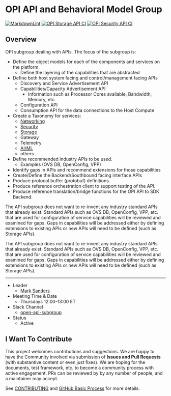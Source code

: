 # OPI API and Behavioral Model Group

[![MarkdownLint](https://github.com/opiproject/opi-api/actions/workflows/markdown.yml/badge.svg)](https://github.com/opiproject/opi-api/actions/workflows/markdown.yml)
[![OPI Storage API CI](https://github.com/opiproject/opi-api/actions/workflows/storage.yml/badge.svg)](https://github.com/opiproject/opi-api/actions/workflows/storage.yml)
[![OPI Security API CI](https://github.com/opiproject/opi-api/actions/workflows/security.yml/badge.svg)](https://github.com/opiproject/opi-api/actions/workflows/security.yml)

## Overview

OPI subgroup dealing with APIs.  The focus of the subgroup is:

- Define the object models for each of the components and services on the platform.
  - Define the layering of the capabilities that are abstracted
- Define both host system facing and control/management facing APIs
  - Discovery and Service Advertisement API
  - Capabilities/Capacity Advertisement API
    - Information such as Processor Cores available, Bandwidth, Memory, etc.
  - Configuration API
  - Consumption API for the data connections to the Host Compute
- Create a Taxonomy for services:
  - [Networking](network/README.md)
  - [Security](security/README.md)
  - [Storage](storage/README.md)
  - Gateway
  - Telemetry
  - [AI/ML](aiml/README.md)
  - others
- Define recommended industry APIs to be used.
  - Examples (OVS DB, OpenConfig, VPP)
- Identify gaps in APIs and recommend extensions for those capabilities
- Create/Define the Backend/Southbound facing interface APIs
- Produce protocol buffer (protobuf) definitions.
- Produce reference orchestration client to support testing of the API.
- Produce reference translation/bridge functions for the OPI API to SDK Backend.

The API subgroup does not want to re-invent any industry standard APIs that already exist.  Standard APIs such as OVS DB, OpenConfig, VPP, etc. that are used for configuration of service capabilities will be reviewed and examined for gaps.  Gaps in capabilities will be addressed either by defining extensions to existing APIs or new APIs will need to be defined (such as Storage APIs).

The API subgroup does not want to re-invent any industry standard APIs that already exist.  Standard APIs such as OVS DB, OpenConfig, VPP, etc. that are used for configuration of service capabilities will be reviewed and examined for gaps.  Gaps in capabilities will be addressed either by defining extensions to existing APIs or new APIs will need to be defined (such as Storage APIs).

---

- Leader
  - [Mark Sanders](https://github.com/sandersms)
- Meeting Time & Date
  - Thursdays 12:00-13:00 ET
- Slack Channel
  - [open-api-subgroup](https://opi-project.slack.com/archives/C0344KMEAKB)
- Status
  - Active

## I Want To Contribute

This project welcomes contributions and suggestions.  We are happy to have the Community involved via submission of **Issues and Pull Requests** (with substantive content or even just fixes). We are hoping for the documents, test framework, etc. to become a community process with active engagement.  PRs can be reviewed by by any number of people, and a maintainer may accept.

See [CONTRIBUTING](https://github.com/opiproject/opi/blob/main/CONTRIBUTING.md) and [GitHub Basic Process](https://github.com/opiproject/opi/blob/main/doc-github-rules.md) for more details.
